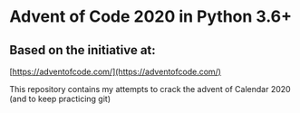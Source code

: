 # Advent of Code 2020 in Python 3.6+

## Based on the initiative at:

[https://adventofcode.com/](https://adventofcode.com/)

This repository contains my attempts to crack the advent of Calendar 2020 (and to keep practicing git)
